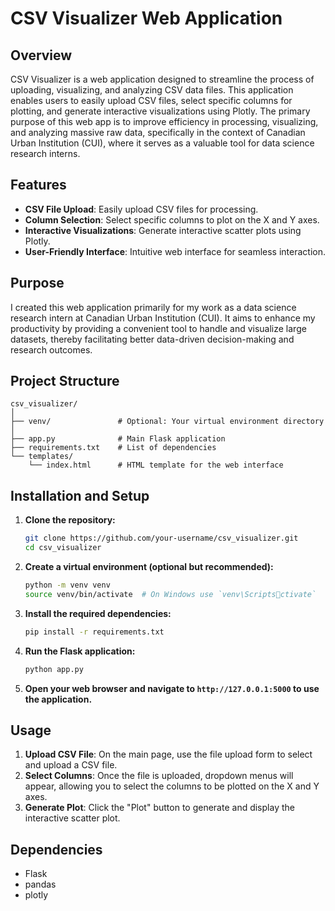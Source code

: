 
# CSV Visualizer Web Application

## Overview

CSV Visualizer is a web application designed to streamline the process of uploading, visualizing, and analyzing CSV data files. This application enables users to easily upload CSV files, select specific columns for plotting, and generate interactive visualizations using Plotly. The primary purpose of this web app is to improve efficiency in processing, visualizing, and analyzing massive raw data, specifically in the context of Canadian Urban Institution (CUI), where it serves as a valuable tool for data science research interns.

## Features

- **CSV File Upload**: Easily upload CSV files for processing.
- **Column Selection**: Select specific columns to plot on the X and Y axes.
- **Interactive Visualizations**: Generate interactive scatter plots using Plotly.
- **User-Friendly Interface**: Intuitive web interface for seamless interaction.

## Purpose

I created this web application primarily for my work as a data science research intern at Canadian Urban Institution (CUI). It aims to enhance my productivity by providing a convenient tool to handle and visualize large datasets, thereby facilitating better data-driven decision-making and research outcomes.

## Project Structure

```
csv_visualizer/
│
├── venv/               # Optional: Your virtual environment directory
│
├── app.py              # Main Flask application
├── requirements.txt    # List of dependencies
└── templates/
    └── index.html      # HTML template for the web interface
```

## Installation and Setup

1. **Clone the repository:**
   ```bash
   git clone https://github.com/your-username/csv_visualizer.git
   cd csv_visualizer
   ```

2. **Create a virtual environment (optional but recommended):**
   ```bash
   python -m venv venv
   source venv/bin/activate  # On Windows use `venv\Scriptsctivate`
   ```

3. **Install the required dependencies:**
   ```bash
   pip install -r requirements.txt
   ```

4. **Run the Flask application:**
   ```bash
   python app.py
   ```

5. **Open your web browser and navigate to `http://127.0.0.1:5000` to use the application.**

## Usage

1. **Upload CSV File**: On the main page, use the file upload form to select and upload a CSV file.
2. **Select Columns**: Once the file is uploaded, dropdown menus will appear, allowing you to select the columns to be plotted on the X and Y axes.
3. **Generate Plot**: Click the "Plot" button to generate and display the interactive scatter plot.

## Dependencies

- Flask
- pandas
- plotly
